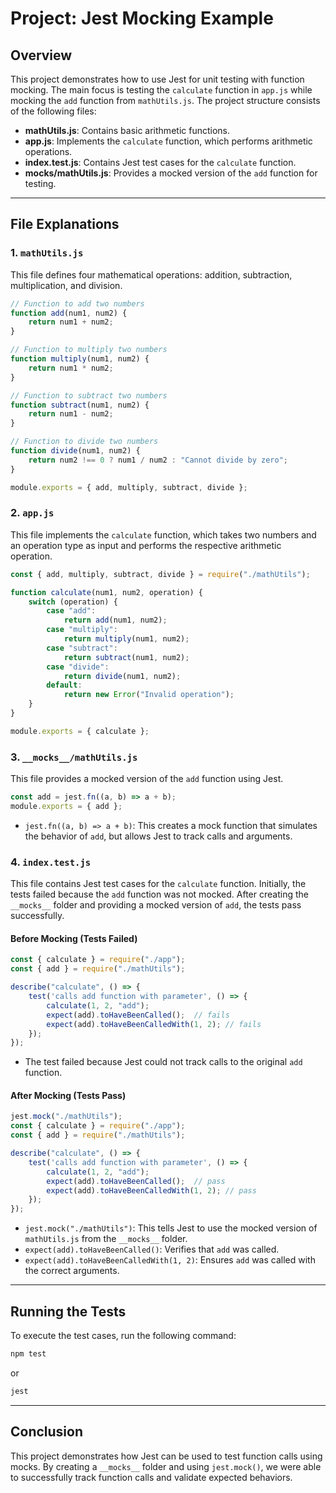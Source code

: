 # Project: Jest Mocking Example

## Overview
This project demonstrates how to use Jest for unit testing with function mocking. The main focus is testing the `calculate` function in `app.js` while mocking the `add` function from `mathUtils.js`. The project structure consists of the following files:

- **mathUtils.js**: Contains basic arithmetic functions.
- **app.js**: Implements the `calculate` function, which performs arithmetic operations.
- **index.test.js**: Contains Jest test cases for the `calculate` function.
- **__mocks__/mathUtils.js**: Provides a mocked version of the `add` function for testing.

---

## File Explanations

### 1. `mathUtils.js`
This file defines four mathematical operations: addition, subtraction, multiplication, and division.

```js
// Function to add two numbers
function add(num1, num2) {
    return num1 + num2;
}

// Function to multiply two numbers
function multiply(num1, num2) {
    return num1 * num2;
}

// Function to subtract two numbers
function subtract(num1, num2) {
    return num1 - num2;
}

// Function to divide two numbers
function divide(num1, num2) {
    return num2 !== 0 ? num1 / num2 : "Cannot divide by zero";
}

module.exports = { add, multiply, subtract, divide };
```

### 2. `app.js`
This file implements the `calculate` function, which takes two numbers and an operation type as input and performs the respective arithmetic operation.

```js
const { add, multiply, subtract, divide } = require("./mathUtils");

function calculate(num1, num2, operation) {
    switch (operation) {
        case "add":
            return add(num1, num2);
        case "multiply":
            return multiply(num1, num2);
        case "subtract":
            return subtract(num1, num2);
        case "divide":
            return divide(num1, num2);
        default:
            return new Error("Invalid operation");
    }
}

module.exports = { calculate };
```

### 3. `__mocks__/mathUtils.js`
This file provides a mocked version of the `add` function using Jest.

```js
const add = jest.fn((a, b) => a + b);
module.exports = { add };
```

- `jest.fn((a, b) => a + b)`: This creates a mock function that simulates the behavior of `add`, but allows Jest to track calls and arguments.

### 4. `index.test.js`
This file contains Jest test cases for the `calculate` function. Initially, the tests failed because the `add` function was not mocked. After creating the `__mocks__` folder and providing a mocked version of `add`, the tests pass successfully.

#### Before Mocking (Tests Failed)
```js
const { calculate } = require("./app");
const { add } = require("./mathUtils");

describe("calculate", () => {
    test('calls add function with parameter', () => {
        calculate(1, 2, "add");
        expect(add).toHaveBeenCalled();  // fails
        expect(add).toHaveBeenCalledWith(1, 2); // fails
    });
});
```
- The test failed because Jest could not track calls to the original `add` function.

#### After Mocking (Tests Pass)
```js
jest.mock("./mathUtils");
const { calculate } = require("./app");
const { add } = require("./mathUtils");

describe("calculate", () => {
    test('calls add function with parameter', () => {
        calculate(1, 2, "add");
        expect(add).toHaveBeenCalled();  // pass
        expect(add).toHaveBeenCalledWith(1, 2); // pass
    });
});
```

- `jest.mock("./mathUtils")`: This tells Jest to use the mocked version of `mathUtils.js` from the `__mocks__` folder.
- `expect(add).toHaveBeenCalled()`: Verifies that `add` was called.
- `expect(add).toHaveBeenCalledWith(1, 2)`: Ensures `add` was called with the correct arguments.

---

## Running the Tests
To execute the test cases, run the following command:

```sh
npm test
```

or

```sh
jest
```

---

## Conclusion
This project demonstrates how Jest can be used to test function calls using mocks. By creating a `__mocks__` folder and using `jest.mock()`, we were able to successfully track function calls and validate expected behaviors.
